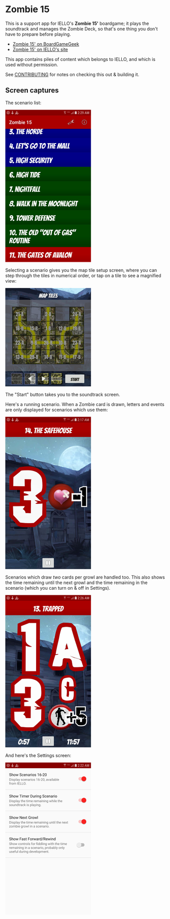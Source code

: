 # Zombie 15

This is a support app for IELLO's **Zombie 15'** boardgame; it plays the
soundtrack and manages the Zombie Deck, so that's one thing you don't
have to prepare before playing.

- [Zombie 15' on BoardGameGeek](https://boardgamegeek.com/boardgame/144826)
- [Zombie 15' on IELLO's site](http://www.iellogames.com/Zombie15.html)

This app contains piles of content which belongs to IELLO, and which is used
without permission.

See [CONTRIBUTING](CONTRIBUTING.md) for notes on checking this out &
building it.

## Screen captures

The scenario list:

![Scenario List](doc/main.25.jpg)

Selecting a scenario gives you the map tile setup screen, where you can
step through the tiles in numerical order, or tap on a tile to see a
magnified view:

![Scenario Setup](doc/setup_animation.gif)

The "Start" button takes you to the soundtrack screen.  

Here's a running scenario.  When a Zombie card is drawn, letters and
events are only displayed for scenarios which use them:

![Example Scenario](doc/ss1.25.jpg)

Scenarios which draw *two* cards per growl are handled too.  This also
shows the time remaining until the next growl and the time remaining in
the scenario (which you can turn on & off in Settings).

![Another Example Scenario](doc/ss2.25.jpg)

And here's the Settings screen:

![Settings](doc/settings.25.jpg)
